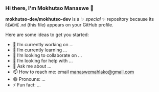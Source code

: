 ### Hi there, I'm Mokhutso Manaswe 👋


**mokhutso-dev/mokhutso-dev** is a ✨ _special_ ✨ repository because its `README.md` (this file) appears on your GitHub profile.

Here are some ideas to get you started:

- 🔭 I’m currently working on ...
- 🌱 I’m currently learning ...
- 👯 I’m looking to collaborate on ...
- 🤔 I’m looking for help with ...
- 💬 Ask me about ...
- 📫 How to reach me: email manaswemahlako@gmail.com
- 😄 Pronouns: ...
- ⚡ Fun fact: ...

